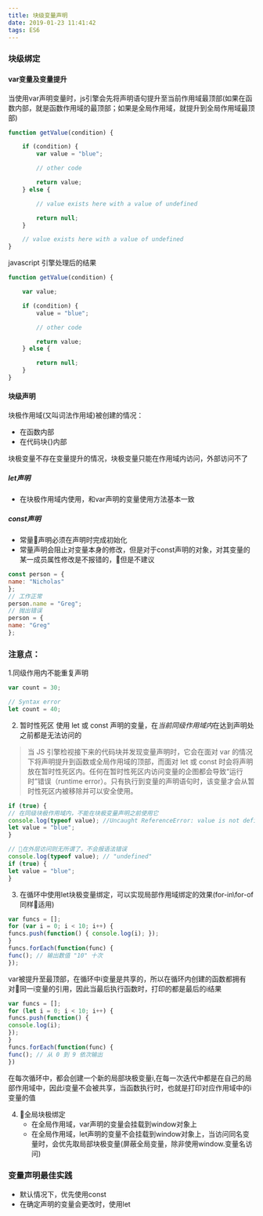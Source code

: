 ```yaml
---
title: 块级变量声明
date: 2019-01-23 11:41:42
tags: ES6
---
```

### 块级绑定
#### var变量及变量提升
当使用var声明变量时，js引擎会先将声明语句提升至当前作用域最顶部(如果在函数内部，就是函数作用域的最顶部；如果是全局作用域，就提升到全局作用域最顶部)
```js
function getValue(condition) {

    if (condition) {
        var value = "blue";

        // other code

        return value;
    } else {

        // value exists here with a value of undefined

        return null;
    }

    // value exists here with a value of undefined
}
```
javascript 引擎处理后的结果
```js
function getValue(condition) {

    var value;

    if (condition) {
        value = "blue";

        // other code

        return value;
    } else {

        return null;
    }
}
```

#### 块级声明
块极作用域(又叫词法作用域)被创建的情况：
- 在函数内部
- 在代码块{}内部

块极变量不存在变量提升的情况，块极变量只能在作用域内访问，外部访问不了

##### let声明
- 在块极作用域内使用，和var声明的变量使用方法基本一致

##### const声明
- 常量声明必须在声明时完成初始化
- 常量声明会阻止对变量本身的修改，但是对于const声明的对象，对其变量的某一成员属性修改是不报错的，但是不建议
```js
const person = {
name: "Nicholas"
};
// 工作正常
person.name = "Greg";
// 抛出错误
person = {
name: "Greg"
};
```
### 注意点：

1.同级作用内不能重复声明

```js
var count = 30;

// Syntax error
let count = 40;
```
2. 暂时性死区
使用 let 或 const 声明的变量，在*当前同级作用域内*在达到声明处之前都是无法访问的
> 当 JS 引擎检视接下来的代码块并发现变量声明时，它会在面对 var 的情况下将声明提升到函数或全局作用域的顶部，而面对 let 或 const 时会将声明放在暂时性死区内。任何在暂时性死区内访问变量的企图都会导致“运行时”错误（runtime error）。只有执行到变量的声明语句时，该变量才会从暂时性死区内被移除并可以安全使用。

```js
if (true) {
// 在同级块极作用域内，不能在块极变量声明之前使用它
console.log(typeof value); //Uncaught ReferenceError: value is not defined
let value = "blue";
}
```
```js
// 在外层访问则无所谓了，不会报语法错误
console.log(typeof value); // "undefined"
if (true) {
let value = "blue";
}
```
3. 在循环中使用let块极变量绑定，可以实现局部作用域绑定的效果(for-in\for-of同样适用)
```js
var funcs = [];
for (var i = 0; i < 10; i++) {
funcs.push(function() { console.log(i); });
}
funcs.forEach(function(func) {
func(); // 输出数值 "10" 十次
});
```
var被提升至最顶部，在循环中i变量是共享的，所以在循环内创建的函数都拥有对同一i变量的引用，因此当最后执行函数时，打印的都是最后的i结果

```js
var funcs = [];
for (let i = 0; i < 10; i++) {
funcs.push(function() {
console.log(i);
});
}
funcs.forEach(function(func) {
func(); // 从 0 到 9 依次输出
})
```
在每次循环中，都会创建一个新的局部块极变量i,在每一次迭代中都是在自己的局部作用域中，因此i变量不会被共享，当函数执行时，也就是打印对应作用域中的i变量的值

4. 全局块极绑定
    - 在全局作用域，var声明的变量会挂载到window对象上
    - 在全局作用域，let声明的变量不会挂载到window对象上，当访问同名变量时，会优先取局部块极变量(屏蔽全局变量，除非使用window.变量名访问)
    
### 变量声明最佳实践
- 默认情况下，优先使用const
- 在确定声明的变量会更改时，使用let